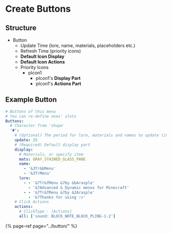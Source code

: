 # Create Buttons

## Structure

* Button
  * Update Time \(lore, name, materials, placeholders etc.\)
  * Refresh Time \(priority icons\)
  * **Default Icon Display**
  * **Default Icon Actions**
  * Priority Icons
    * pIcon1
      * pIcon1's **Display Part**
      * pIcon1's **Actions Part**

## Example Button

```yaml
# Buttons of this menu
# You can re-define ones' slots
Buttons:
  # Character from 'shape'
  '#':
    # (Optional) The period for lore, materials and names to update (in ticks)
    update: 25
    # (Required) Default display part
    display:
      # Materials, or specify item
      mats: GRAY_STAINED_GLASS_PANE
      name:
        - '&3Tr&bMenu'
        - '&3TrMenu'
      lore:
        - - '&7Tr&fMenu &7by &bArasple'
          - '&7Advanced & Dynamic menus for Minecraft'
        - - '&7Tr&fMenu &7by &2Arasple'
          - '&7Thanks for using :>'
    # Click Actions
    actions:
      # ClickType - [Actions]
      all: ['sound: BLOCK_NOTE_BLOCK_PLING-1-2']
```

{% page-ref page="../button/" %}

